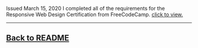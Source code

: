 Issued March 15, 2020 I completed all of the requirements for the Responsive Web Design Certification from FreeCodeCamp. [click to view.](https://www.freecodecamp.org/certification/zacka37/responsive-web-design)

---

## [Back to README](https://github.com/zacka37/Final-Project.git)
